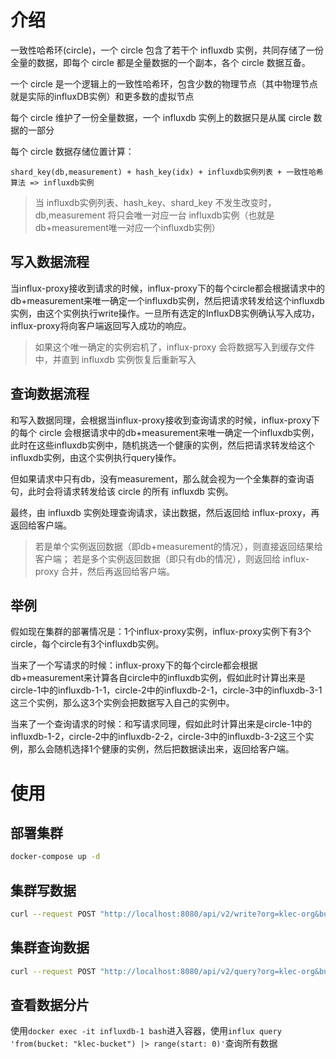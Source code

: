 # 介绍

一致性哈希环(circle)，一个 circle 包含了若干个 influxdb 实例，共同存储了一份全量的数据，即每个 circle 都是全量数据的一个副本，各个 circle 数据互备。

一个 circle 是一个逻辑上的一致性哈希环，包含少数的物理节点（其中物理节点就是实际的influxDB实例）和更多数的虚拟节点

每个 circle 维护了一份全量数据，一个 influxdb 实例上的数据只是从属 circle 数据的一部分

每个 circle 数据存储位置计算：

`shard_key(db,measurement) + hash_key(idx) + influxdb实例列表 + 一致性哈希算法 => influxdb实例`

> 当 influxdb实例列表、hash_key、shard_key 不发生改变时，db,measurement 将只会唯一对应一台 influxdb实例（也就是db+measurement唯一对应一个influxdb实例）

## 写入数据流程
当influx-proxy接收到请求的时候，influx-proxy下的每个circle都会根据请求中的db+measurement来唯一确定一个influxdb实例，然后把请求转发给这个influxdb实例，由这个实例执行write操作。一旦所有选定的InfluxDB实例确认写入成功，influx-proxy将向客户端返回写入成功的响应。


> 如果这个唯一确定的实例宕机了，influx-proxy 会将数据写入到缓存文件中，并直到 influxdb 实例恢复后重新写入

## 查询数据流程
和写入数据同理，会根据当influx-proxy接收到查询请求的时候，influx-proxy下的每个 circle 会根据请求中的db+measurement来唯一确定一个influxdb实例，此时在这些influxdb实例中，随机挑选一个健康的实例，然后把请求转发给这个influxdb实例，由这个实例执行query操作。

但如果请求中只有db，没有measurement，那么就会视为一个全集群的查询语句，此时会将请求转发给该 circle 的所有 influxdb 实例。

最终，由 influxdb 实例处理查询请求，读出数据，然后返回给 influx-proxy，再返回给客户端。

> 若是单个实例返回数据（即db+measurement的情况），则直接返回结果给客户端；
> 若是多个实例返回数据（即只有db的情况），则返回给 influx-proxy 合并，然后再返回给客户端。


## 举例
假如现在集群的部署情况是：1个influx-proxy实例，influx-proxy实例下有3个circle，每个circle有3个influxdb实例。

当来了一个写请求的时候：influx-proxy下的每个circle都会根据db+measurement来计算各自circle中的influxdb实例，假如此时计算出来是circle-1中的influxdb-1-1，circle-2中的influxdb-2-1，circle-3中的influxdb-3-1这三个实例，那么这3个实例会把数据写入自己的实例中。

当来了一个查询请求的时候：和写请求同理，假如此时计算出来是circle-1中的influxdb-1-2，circle-2中的influxdb-2-2，circle-3中的influxdb-3-2这三个实例，那么会随机选择1个健康的实例，然后把数据读出来，返回给客户端。



# 使用
## 部署集群
```bash
docker-compose up -d
```

## 集群写数据
```bash
curl --request POST "http://localhost:8080/api/v2/write?org=klec-org&bucket=klec-bucket&precision=s"  --header "Authorization: Token 123456" --header "Content-Type: text/plain; charset=utf-8" --header "Accept: application/json" --data-binary "home,room=Living temp=21.1,hum=35.9,co=0i 1729128244"
```

## 集群查询数据
```bash
curl --request POST "http://localhost:8080/api/v2/query?org=klec-org&bucket=klec-bucket" --header "Authorization: Token 123456" --header "Content-Type: application/vnd.flux" --header "Accept: application/csv" --data 'from(bucket: "klec-bucket") |> range(start: 0) |> filter(fn: (r) => r._measurement == "home")'
```

## 查看数据分片
使用`docker exec -it influxdb-1 bash`进入容器，使用`influx query 'from(bucket: "klec-bucket") |> range(start: 0)'`查询所有数据

